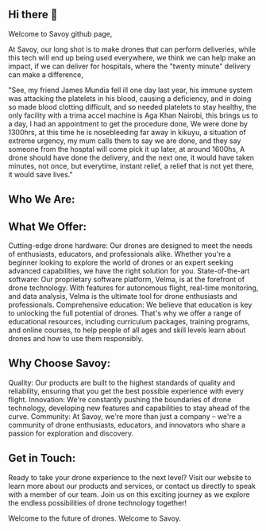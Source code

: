 ## Hi there 👋
Welcome to Savoy github page,

At Savoy, our long shot is to make drones that can perform deliveries, while this tech will end up being used everywhere, we think we can help make an impact, if we can deliver for hospitals, where the "twenty minute" delivery can make a difference,   

"See, my friend James Mundia fell ill one day last year, his immune system was attacking the platelets in his blood, causing a deficiency, and in doing so made blood clotting difficult, and so needed platelets to stay healthy, the only facility with a trima accel machine is Aga Khan Nairobi, this brings us to a day, I had an appointment to get the procedure done, 
We were done by 1300hrs, at this time he is nosebleeding far away in kikuyu, a situation of extreme urgency,  my mum calls them to say we are done, and they say someone from the hosptal will come pick it up later, at around 1600hs, 
A drone should have done the delivery, and the next one, it would have taken minutes, not once, but everytime, instant relief, a relief that is not yet there, it would save lives."


## Who We Are:

## What We Offer:

Cutting-edge drone hardware: Our drones are designed to meet the needs of enthusiasts, educators, and professionals alike. Whether you're a beginner looking to explore the world of drones or an expert seeking advanced capabilities, we have the right solution for you.
State-of-the-art software: Our proprietary software platform, Velma, is at the forefront of drone technology. With features for autonomous flight, real-time monitoring, and data analysis, Velma is the ultimate tool for drone enthusiasts and professionals.
Comprehensive education: We believe that education is key to unlocking the full potential of drones. That's why we offer a range of educational resources, including curriculum packages, training programs, and online courses, to help people of all ages and skill levels learn about drones and how to use them responsibly.

## Why Choose Savoy:

Quality: Our products are built to the highest standards of quality and reliability, ensuring that you get the best possible experience with every flight.
Innovation: We're constantly pushing the boundaries of drone technology, developing new features and capabilities to stay ahead of the curve.
Community: At Savoy, we're more than just a company – we're a community of drone enthusiasts, educators, and innovators who share a passion for exploration and discovery.

## Get in Touch:
Ready to take your drone experience to the next level? Visit our website to learn more about our products and services, or contact us directly to speak with a member of our team. Join us on this exciting journey as we explore the endless possibilities of drone technology together!

Welcome to the future of drones. Welcome to Savoy.
